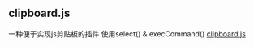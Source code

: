  ## clipboard.js
 一种便于实现js剪贴板的插件 使用select() & execCommand()
 [clipboard.js](https:://clipboardjs.com/ "clipboard")